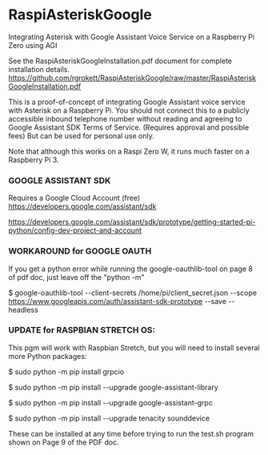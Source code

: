 # RaspiAsteriskGoogle
Integrating Asterisk with Google Assistant Voice Service on a Raspberry Pi Zero using AGI

See the RaspiAsteriskGoogleInstallation.pdf document for complete installation details. https://github.com/rgrokett/RaspiAsteriskGoogle/raw/master/RaspiAsteriskGoogleInstallation.pdf

This is a proof-of-concept of integrating Google Assistant voice service with Asterisk on a Raspberry Pi. You should not connect this to a publicly accessible inbound telephone number without reading and agreeing to Google Assistant SDK Terms of Service. (Requires approval and possible fees)  But can be used for personal use only.

Note that although this works on a Raspi Zero W, it runs much faster on a Raspberry Pi 3. 


### GOOGLE ASSISTANT SDK 
Requires a Google Cloud Account (free) 
https://developers.google.com/assistant/sdk

https://developers.google.com/assistant/sdk/prototype/getting-started-pi-python/config-dev-project-and-account

### WORKAROUND for GOOGLE OAUTH
If you get a python error while running the google-oauthlib-tool on page 8 of pdf doc, just leave off the "python -m" 

$ google-oauthlib-tool --client-secrets /home/pi/client_secret.json --scope https://www.googleapis.com/auth/assistant-sdk-prototype 
--save --headless


### UPDATE for RASPBIAN STRETCH OS:
This pgm will work with Raspbian Stretch, but you will need to install several more Python packages:

$ sudo python -m pip install grpcio

$ sudo python -m pip install --upgrade google-assistant-library

$ sudo python -m pip install --upgrade google-assistant-grpc

$ sudo python -m pip install --upgrade tenacity sounddevice

These can be installed at any time before trying to run the test.sh program shown on Page 9 of the PDF doc.
